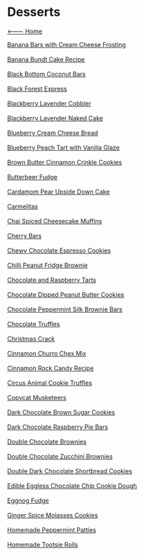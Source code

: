 # Desserts

[<--- Home](../about.md)

[Banana Bars with Cream Cheese Frosting](./banana-bars-with-cream-cheese-frosting.md)<br><br>
[Banana Bundt Cake Recipe](./banana-bundt-cake-recipe.md)<br><br>
[Black Bottom Coconut Bars](./black-bottom-coconut-bars.md)<br><br>
[Black Forest Express](./black-forest-express.md)<br><br>
[Blackberry Lavender Cobbler](./blackberry-lavender-cobbler.md)<br><br>
[Blackberry Lavender Naked Cake](./blackberry-lavender-naked-cake.md)<br><br>
[Blueberry Cream Cheese Bread](./blueberry-cream-cheese-bread.md)<br><br>
[Blueberry Peach Tart with Vanilla Glaze](./blueberry-peach-tart-with-vanilla-glaze.md)<br><br>
[Brown Butter Cinnamon Crinkle Cookies](./brown-butter-cinnamon-crinkle-cookies.md)<br><br>
[Butterbeer Fudge](./butterbeer-fudge.md)<br><br>
[Cardamom Pear Upside Down Cake](./cardamom-pear-upside-down-cake.md)<br><br>
[Carmelitas](./carmelitas.md)<br><br>
[Chai Spiced Cheesecake Muffins](./chai-spiced-cheesecake-muffins.md)<br><br>
[Cherry Bars](./cherry-bars.md)<br><br>
[Chewy Chocolate Espresso Cookies](./chewy-chocolate-espresso-cookies.md)<br><br>
[Chilli Peanut Fridge Brownie](./chilli-peanut-fridge-brownie.md)<br><br>
[Chocolate and Raspberry Tarts](./chocolate-and-raspberry-tarts.md)<br><br>
[Chocolate Dipped Peanut Butter Cookies](./chocolate-dipped-peanut-butter-cookies.md)<br><br>
[Chocolate Peppermint Silk Brownie Bars](./chocolate-peppermint-silk-brownie-bars.md)<br><br>
[Chocolate Truffles](./chocolate-truffles.md)<br><br>
[Christmas Crack](./christmas-crack.md)<br><br>
[Cinnamon Churro Chex Mix](./cinnamon-churro-chex-mix.md)<br><br>
[Cinnamon Rock Candy Recipe](./cinnamon-rock-candy-recipe.md)<br><br>
[Circus Animal Cookie Truffles](./circus-animal-cookie-truffles.md)<br><br>
[Copycat Musketeers](./copycat-3-musketeers.md)<br><br>
[Dark Chocolate Brown Sugar Cookies](./dark-chocolate-brown-sugar-cookies.md)<br><br>
[Dark Chocolate Raspberry Pie Bars](./dark-chocolate-raspberry-pie-bars.md)<br><br>
[Double Chocolate Brownies](./double-chocolate-brownies.md)<br><br>
[Double Chocolate Zucchini Brownies](./double-chocolate-zucchini-brownies.md)<br><br>
[Double Dark Chocolate Shortbread Cookies](./double-dark-chocolate-shortbread-cookies.md)<br><br>
[Edible Eggless Chocolate Chip Cookie Dough](./edible-eggless-chocolate-chip-cookie-dough.md)<br><br>
[Eggnog Fudge](./eggnog-fudge.md)<br><br>
[Ginger Spice Molasses Cookies](./ginger-spice-molasses-cookies.md)<br><br>
[Homemade Peppermint Patties](./homemade-peppermint-patties.md)<br><br>
[Homemade Tootsie Rolls](./homemade-tootsie-rolls.md)<br><br>

